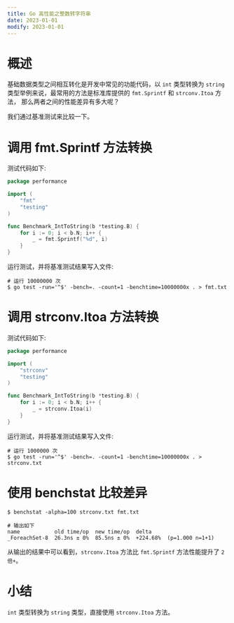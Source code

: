 ```yaml
---
title: Go 高性能之整数转字符串
date: 2023-01-01
modify: 2023-01-01
---
```


# 概述

基础数据类型之间相互转化是开发中常见的功能代码，以 `int` 类型转换为 `string` 类型举例来说，最常用的方法是标准库提供的 `fmt.Sprintf` 和 `strconv.Itoa` 方法，
那么两者之间的性能差异有多大呢？

我们通过基准测试来比较一下。

# 调用 fmt.Sprintf 方法转换 

测试代码如下:

```go
package performance

import (
	"fmt"
	"testing"
)

func Benchmark_IntToString(b *testing.B) {
	for i := 0; i < b.N; i++ {
		_ = fmt.Sprintf("%d", i)
	}
}
```

运行测试，并将基准测试结果写入文件:

```shell
# 运行 10000000 次
$ go test -run='^$' -bench=. -count=1 -benchtime=10000000x . > fmt.txt
```

# 调用 strconv.Itoa 方法转换

测试代码如下:

```go
package performance

import (
	"strconv"
	"testing"
)

func Benchmark_IntToString(b *testing.B) {
	for i := 0; i < b.N; i++ {
		_ = strconv.Itoa(i)
	}
}
```

运行测试，并将基准测试结果写入文件:

```shell
# 运行 1000000 次
$ go test -run='^$' -bench=. -count=1 -benchtime=10000000x . > strconv.txt
```

# 使用 benchstat 比较差异

```shell
$ benchstat -alpha=100 strconv.txt fmt.txt

# 输出如下
name           old time/op  new time/op  delta
_ForeachSet-8  26.3ns ± 0%  85.5ns ± 0%  +224.68%  (p=1.000 n=1+1)
```

从输出的结果中可以看到，`strconv.Itoa` 方法比 `fmt.Sprintf` 方法性能提升了 `2 倍+`。

# 小结

`int` 类型转换为 `string` 类型，直接使用 `strconv.Itoa` 方法。

